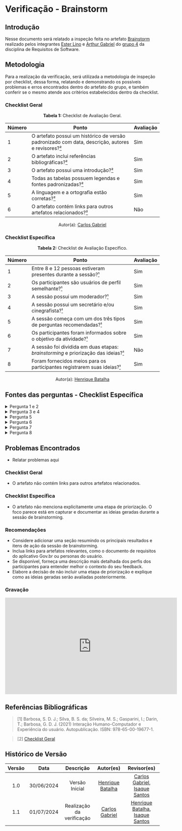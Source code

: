 # Verificação - Brainstorm

## Introdução

Nesse documento será relatado a inspeção feita no artefato [Brainstorm](https://requisitos-de-software.github.io/2024.1-Gov.br/#/elicitacao/brainstorm) realizado pelos integrantes [Ester Lino](https://github.com/esteerlino) e [Arthur Gabriel](https://github.com/ArthurGabrieel) do [grupo 4](https://github.com/Requisitos-de-Software/2024.1-Gov.br) da disciplina de Requisitos de Software.

## Metodologia

Para a realização da verificação, será utilizada a metodologia de inspeção por checklist, dessa forma, relatando e demonstrando os possíveis problemas e erros encontrados dentro do artefato do grupo, e também conferir se o mesmo atende aos critérios estabelecidos dentro da checklist.

### Checklist Geral

<font><p style="text-align: center">**Tabela 1:** Checklist de Avaliação Geral.</p></font>

| Número  | Ponto                                                                                                           | Avaliação         |
|-----|----------------------------------------------------------------------------------------------------------------------|------------------|
| 1   | O artefato possui um histórico de versão padronizado com data, descrição, autores e revisores?[²](#ref2)                       |        Sim       |
| 2   | O artefato inclui referências bibliográficas?[²](#ref2)                                                                        |        Sim       |
| 3   | O artefato possui uma introdução?[²](#ref2)                                                                                    |        Sim       |
| 4   | Todas as tabelas possuem legendas e fontes padronizadas?[²](#ref2)                                                             |        Sim       |
| 5  | A linguagem e a ortografia estão corretas?[²](#ref2)                                                                            |        Sim       |
| 6  | O artefato contém links para outros artefatos relacionados?[²](#ref2)                                                           |        Não       |

<div align="center">Autor(a): <a href="https://github.com/TheCarlosRamos">Carlos Gabriel</a></div>


### Checklist Específica

<font><p style="text-align: center">**Tabela 2:** Checklist de Avaliação Específico.</p></font>

| Número | Ponto | Avaliação |
| ------------- | ------------- | ------------- |
| 1 | Entre 8 e 12 pessoas estiveram presentes durante a sessão?[¹](#ref1) | Sim |
| 2 | Os participantes são usuários de perfil semelhante?[¹](#ref1) | Sim |
| 3 | A sessão possui um moderador?[¹](#ref1) | Sim |
| 4 | A sessão possui um secretário e/ou cinegrafista?[¹](#ref1) | Sim | 
| 5 | A sessão começa com um dos três tipos de perguntas recomendadas?[¹](#ref1) | Sim |
| 6 | Os participantes foram informados sobre o objetivo da atividade?[¹](#ref1) | Sim |
| 7 | A sessão foi dividida em duas etapas: *brainstorming* e priorização das ideias?[¹](#ref1) | Não |
| 8 | Foram fornecidos meios para os participantes registrarem suas ideias?[¹](#ref1) | Sim |
<div align="center">Autor(a): <a href="https://github.com/HeBatalha">Henrique Batalha</a></div>

## Fontes das perguntas - Checklist Específica

</details>
<details><summary>Pergunta 1 e 2</summary>
<img src="assets/verificacao/brainstorm1.png" alt="ref" width="700"/>
</details>

</details>
<details><summary>Pergunta 3 e 4</summary>
<img src="assets/verificacao/brainstorm2.png" alt="ref" width="700"/>
</details>

</details>
<details><summary>Pergunta 5</summary>
<img src="assets/verificacao/brainstorm3.png" alt="ref" width="700"/>
</details>

</details>
<details><summary>Pergunta 6</summary>
<img src="assets/verificacao/brainstorm4.png" alt="ref" width="700"/>
</details>

</details>
<details><summary>Pergunta 7</summary>
<img src="assets/verificacao/brainstorm5.png" alt="ref" width="700"/>
</details>

</details>
<details><summary>Pergunta 8</summary>
<img src="assets/verificacao/brainstorm6.png" alt="ref" width="700"/>
</details>

## Problemas Encontrados

- Relatar problemas aqui

### Checklist Geral
- O artefato não contém links para outros artefatos relacionados.

### Checklist Específica
- O artefato não menciona explicitamente uma etapa de priorização. O foco parece está em capturar e documentar as ideias geradas durante a sessão de brainstorming.

### Recomendações
- Considere adicionar uma seção resumindo os principais resultados e itens de ação da sessão de brainstorming.
- Inclua links para artefatos relevantes, como o documento de requisitos do aplicativo Gov.br ou personas do usuário.
- Se disponível, forneça uma descrição mais detalhada dos perfis dos participantes para entender melhor o contexto do seu feedback.
- Elabore a decisão de não incluir uma etapa de priorização e explique como as ideias geradas serão avaliadas posteriormente.

### Gravação

<iframe width="560" height="315" src="https://www.youtube.com/embed/h_2K-9yeCwI" frameborder="0" allow="accelerometer; autoplay; clipboard-write; encrypted-media; gyroscope; picture-in-picture" allowfullscreen></iframe>

## Referências Bibliográficas

<a id="ref1"></a>

> [1] Barbosa, S. D. J.; Silva, B. S. da; Silveira, M. S.; Gasparini, I.; Darin, T.; Barbosa, G. D. J. (2021)
Interação Humano-Computador e Experiência do usuário. Autopublicação. ISBN: 978-65-00-19677-1.

<a id="ref2"></a>

> [2] [Checklist Geral](verificacao/grupo_4/panorama_geral.md#metodologia)

## Histórico de Versão

| Versão |    Data    |                      Descrição                      |      Autor(es)      | Revisor(es)  |
| :----: | :--------: | :-------------------------------------------------: | :-----------------: | :----------: |
|  1.0   | 30/06/2024 | Versão Inicial | [Henrique Batalha](https://github.com/HeBatalha) | [Carlos Gabriel](https://github.com/TheCarlosRamos), [Isaque Santos](https://github.com/IsaqueSH) |
|  1.1   | 01/07/2024 | Realização da verificação | [Carlos Gabriel](https://github.com/TheCarlosRamos)  | [Henrique Batalha](https://github.com/HeBatalha), [Isaque Santos](https://github.com/IsaqueSH) |
